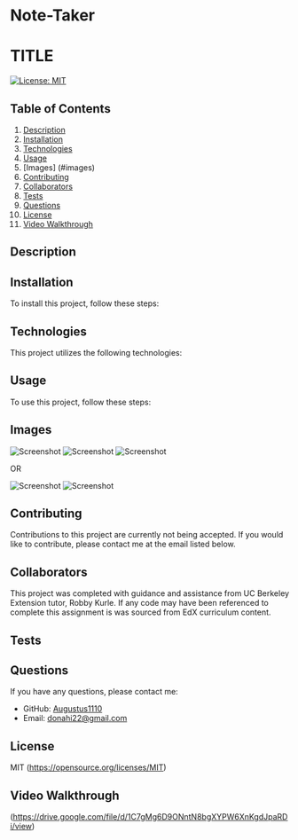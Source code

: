 # Note-Taker

# TITLE

[![License: MIT](https://img.shields.io/badge/License-MIT-yellow.svg)](https://opensource.org/licenses/MIT)


## Table of Contents
1. [Description](#description)
2. [Installation](#installation)
3. [Technologies](#technologies) 
4. [Usage](#usage)
5. [Images] (#images)
6. [Contributing](#contributing)
7. [Collaborators](#collaborators)
8. [Tests](#tests)
9. [Questions](#questions)
10. [License](#license)
11. [Video Walkthrough](#video-walkthrough)


## Description


## Installation
To install this project, follow these steps:

## Technologies
This project utilizes the following technologies:


## Usage
To use this project, follow these steps:


## Images
![Screenshot](./Develop/images/index-js.png)
![Screenshot](./Develop/images/prompts.png)
![Screenshot](./Develop/images/readme.png)

OR

![Screenshot](./images/prompts.png)
![Screenshot](./images/logo.png)


## Contributing
Contributions to this project are currently not being accepted. If you would like to contribute, please contact me at the email listed below.

## Collaborators
This project was completed with guidance and assistance from UC Berkeley Extension tutor, Robby Kurle. If any code may have been referenced to complete this assignment is was sourced from EdX curriculum content.

## Tests


## Questions
If you have any questions, please contact me:

- GitHub: [Augustus1110](https://github.com/Augustus1110)
- Email: donahi22@gmail.com

## License
MIT
(https://opensource.org/licenses/MIT)

## Video Walkthrough
(https://drive.google.com/file/d/1C7gMg6D9ONntN8bgXYPW6XnKgdJpaRDi/view)

